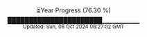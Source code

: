<p align="center">
⏳Year Progress (76.30 %) <br>
██████████████████████▁▁▁▁▁▁▁▁ <br>
<sub>Updated: Sun, 06 Oct 2024 06:27:02 GMT</sub>
</p>

